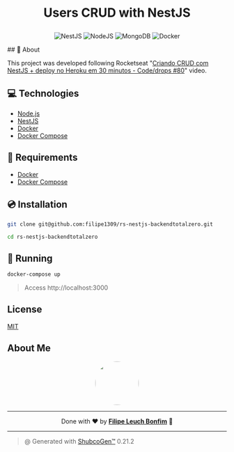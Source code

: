 # <p align="center">Users CRUD with NestJS</p>

<p align="center">
   <img src="https://img.shields.io/badge/Code-NestJS-informational?style=flat-square&logo=nestjs&color=E0234E&logoColor=E0234E" alt="NestJS" />
   <img src="https://img.shields.io/badge/Code-NodeJS-informational?style=flat-square&logo=node.js&color=339933" alt="NodeJS" />
    <img src="https://img.shields.io/badge/Tools-MongoDB-informational?style=flat-square&logo=mongodb&color=47A248&logoColor=47A248" alt="MongoDB" />
    <img src="https://img.shields.io/badge/Tools-Docker-informational?style=flat-square&logo=docker&color=2496ED" alt="Docker" />
</p>
## 💬 About

This project was developed following Rocketseat "[Criando CRUD com NestJS + deploy no Heroku em 30 minutos - Code/drops #80](https://www.youtube.com/watch?v=cBIUOL6MFXw)" video.

## :computer: Technologies

- [Node.js](https://nodejs.org/en/)
- [NestJS](https://nestjs.com/)
- [Docker](https://www.docker.com/)
- [Docker Compose](https://docs.docker.com/compose/)

## :scroll: Requirements

- [Docker](https://www.docker.com/)
- [Docker Compose](https://docs.docker.com/compose/)

## :cd: Installation

```sh
git clone git@github.com:filipe1309/rs-nestjs-backendtotalzero.git
```

```sh
cd rs-nestjs-backendtotalzero
```

## :runner: Running

```sh
docker-compose up
```

> Access http://localhost:3000

<!-- ## :white_check_mark: Tests

After up the container:

```sh
docker-compose exec -t {{ CONTAINER_SERVICE_NAME }} ./vendor/bin/phpunit
```

## Contributing

Pull requests are welcome. For major changes, please open an issue first to discuss what you would like to change.

Please make sure to update tests as appropriate. -->

## License

[MIT](https://choosealicense.com/licenses/mit/)

## About Me

<p align="center">
    <a style="font-weight: bold" href="https://www.linkedin.com/in/filipe1309/">
    <img style="border-radius:50%" width="100px; "src="https://github.com/filipe1309.png"/>
    </a>
</p>

---

<p align="center">
    Done with ♥ by <a style="font-weight: bold" href="https://www.linkedin.com/in/filipe1309/">Filipe Leuch Bonfim</a> 🖖
</p>

---

> @ Generated with [ShubcoGen™](https://github.com/filipe1309/shubcogen) 0.21.2
